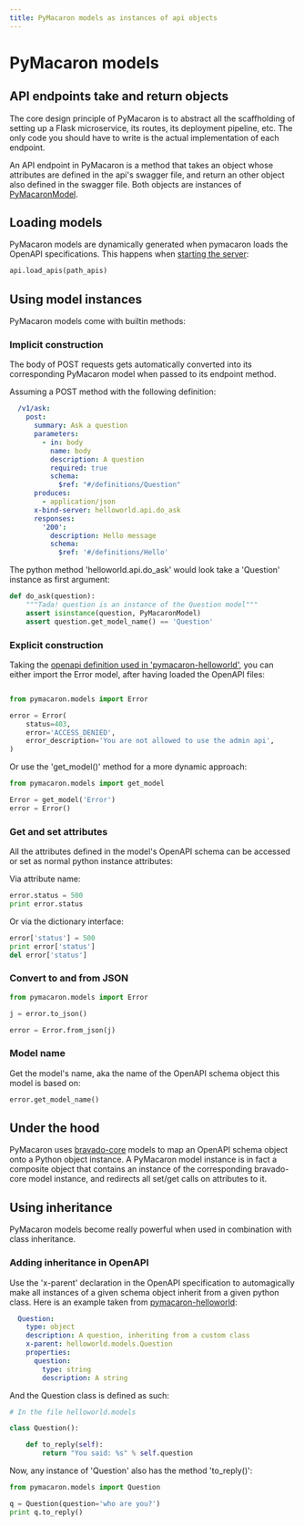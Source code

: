```yaml
---
title: PyMacaron models as instances of api objects
---
```


PyMacaron models
================

## API endpoints take and return objects

The core design principle of PyMacaron is to abstract all the scaffholding of setting up
a Flask microservice, its routes, its deployment pipeline, etc. The only code you should
have to write is the actual implementation of each endpoint.

An API endpoint in PyMacaron is a method that takes an object whose attributes are defined
in the api's swagger file, and return an other object also defined in the swagger file. Both
objects are instances of [PyMacaronModel](https://github.com/pymacaron/pymacaron-core/blob/master/pymacaron_core/models.py).

## Loading models

PyMacaron models are dynamically generated when pymacaron loads the OpenAPI specifications. This happens when [starting the server](http://pymacaron.com/code.html):

```python
api.load_apis(path_apis)
```

## Using model instances

PyMacaron models come with builtin methods:

### Implicit construction

The body of POST requests gets automatically converted into its corresponding PyMacaron model when passed to its endpoint method.

Assuming a POST method with the following definition:

```yaml
  /v1/ask:
    post:
      summary: Ask a question
      parameters:
        - in: body
          name: body
          description: A question
          required: true
          schema:
            $ref: "#/definitions/Question"
      produces:
        - application/json
      x-bind-server: helloworld.api.do_ask
      responses:
        '200':
          description: Hello message
          schema:
            $ref: '#/definitions/Hello'
```

The python method 'helloworld.api.do_ask' would look take a 'Question' instance as first argument:

```python
def do_ask(question):
    """Tada! question is an instance of the Question model"""
    assert isinstance(question, PyMacaronModel)
    assert question.get_model_name() == 'Question'
```

### Explicit construction

Taking the [openapi definition used in 'pymacaron-helloworld'](https://github.com/pymacaron/pymacaron-helloworld/blob/master/apis/helloworld.yaml), you can either import the Error model, after having loaded the
OpenAPI files:

```python

from pymacaron.models import Error

error = Error(
    status=403,
    error='ACCESS_DENIED',
    error_description='You are not allowed to use the admin api',
)
```

Or use the 'get_model()' method for a more dynamic approach:

```python
from pymacaron.models import get_model

Error = get_model('Error')
error = Error()
```

### Get and set attributes

All the attributes defined in the model's OpenAPI schema can be accessed or set as normal python instance attributes:

Via attribute name:

```python
error.status = 500
print error.status
```

Or via the dictionary interface:

```python
error['status'] = 500
print error['status']
del error['status']
```

### Convert to and from JSON

```python
from pymacaron.models import Error

j = error.to_json()

error = Error.from_json(j)
```

### Model name

Get the model's name, aka the name of the OpenAPI schema object this model is based on:

```python
error.get_model_name()
```

## Under the hood

PyMacaron uses [bravado-core](https://github.com/Yelp/bravado-core) models to map an OpenAPI schema object onto a Python object instance. A PyMacaron model instance is in fact a composite object that contains an instance of the corresponding bravado-core model instance, and redirects all set/get calls on attributes to it.

## Using inheritance

PyMacaron models become really powerful when used in combination with class inheritance.

### Adding inheritance in OpenAPI

Use the 'x-parent' declaration in the OpenAPI specification to automagically make all instances of a given schema object
inherit from a given python class. Here is an example taken from [pymacaron-helloworld](https://github.com/pymacaron/pymacaron-helloworld/blob/master/apis/helloworld.yaml):

```yaml
  Question:
    type: object
    description: A question, inheriting from a custom class
    x-parent: helloworld.models.Question
    properties:
      question:
        type: string
        description: A string
```

And the Question class is defined as such:

```python
# In the file helloworld.models

class Question():

    def to_reply(self):
        return "You said: %s" % self.question
```

Now, any instance of 'Question' also has the method 'to_reply()':

```python
from pymacaron.models import Question

q = Question(question='who are you?')
print q.to_reply()
```
